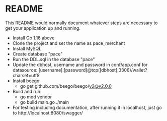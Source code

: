 # README #
This README would normally document whatever steps are necessary to get your application up and running.

* Install Go 1.16 above
* Clone the project and set the name as pace_merchant
* Install MySQL
* Create database "pace"
* Run the DDL.sql in the database "pace"
* Update the dbhost, username and password in conf/app.conf for datasource:
   [username]:[password]@tcp([dbhost]:3306)/wallet?charset=utf8
* Install beego:
   * go get github.com/beego/beego/v2@v2.0.0
* Build and run:
   * go mod vendor
   * go build main.go
  ./main
* For testing including documentation, after running it in localhost, just go to http://localhost:8080/swagger/